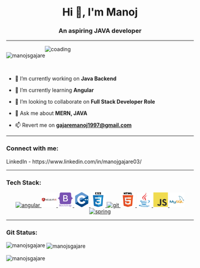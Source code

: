 <h1 align="center">Hi 👋, I'm Manoj</h1>
<h3 align="center">An aspiring JAVA developer</h3>
<hr>
<img align="right" alt="coading" width=400 src="https://cdn.dribbble.com/users/1162077/screenshots/3848914/programmer.gif"/>




<p align="left"> <img src="https://komarev.com/ghpvc/?username=manojsgajare&label=Profile%20views&color=0e75b6&style=flat" alt="manojsgajare" /> </p>

<p align="left"> <a href="https://twitter.com/" target="blank"><img src="https://img.shields.io/twitter/follow/?logo=twitter&style=for-the-badge" alt="" /></a> </p>

- 🔭 I’m currently working on **Java Backend**

- 🌱 I’m currently learning **Angular**

- 👯 I’m looking to collaborate on **Full Stack Developer Role**

- 💬 Ask me about **MERN, JAVA**

- 📫 Revert me on  **gajaremanoj1997@gmail.com**
<hr>

<h3 align="left">Connect with me:</h3>
<p>LinkedIn - https://www.linkedin.com/in/manojgajare03/</p>
<hr>
<p align="left">
</p>

<h3 align="left">Tech Stack:</h3>
<p align="center"> <a href="https://angular.io" target="_blank" rel="noreferrer"> <img src="https://angular.io/assets/images/logos/angular/angular.svg" alt="angular" width="40" height="40"/> </a> <a href="https://angular.io" target="_blank" rel="noreferrer"> <img src="https://raw.githubusercontent.com/devicons/devicon/master/icons/angularjs/angularjs-original-wordmark.svg" alt="angularjs" width="40" height="40"/> </a> <a href="https://getbootstrap.com" target="_blank" rel="noreferrer"> <img src="https://raw.githubusercontent.com/devicons/devicon/master/icons/bootstrap/bootstrap-plain-wordmark.svg" alt="bootstrap" width="40" height="40"/> </a> <a href="https://www.w3schools.com/cpp/" target="_blank" rel="noreferrer"> <img src="https://raw.githubusercontent.com/devicons/devicon/master/icons/cplusplus/cplusplus-original.svg" alt="cplusplus" width="40" height="40"/> </a> <a href="https://www.w3schools.com/css/" target="_blank" rel="noreferrer"> <img src="https://raw.githubusercontent.com/devicons/devicon/master/icons/css3/css3-original-wordmark.svg" alt="css3" width="40" height="40"/> </a> <a href="https://git-scm.com/" target="_blank" rel="noreferrer"> <img src="https://www.vectorlogo.zone/logos/git-scm/git-scm-icon.svg" alt="git" width="40" height="40"/> </a> <a href="https://www.w3.org/html/" target="_blank" rel="noreferrer"> <img src="https://raw.githubusercontent.com/devicons/devicon/master/icons/html5/html5-original-wordmark.svg" alt="html5" width="40" height="40"/> </a> <a href="https://www.java.com" target="_blank" rel="noreferrer"> <img src="https://raw.githubusercontent.com/devicons/devicon/master/icons/java/java-original.svg" alt="java" width="40" height="40"/> </a> <a href="https://developer.mozilla.org/en-US/docs/Web/JavaScript" target="_blank" rel="noreferrer"> <img src="https://raw.githubusercontent.com/devicons/devicon/master/icons/javascript/javascript-original.svg" alt="javascript" width="40" height="40"/> </a> <a href="https://www.mysql.com/" target="_blank" rel="noreferrer"> <img src="https://raw.githubusercontent.com/devicons/devicon/master/icons/mysql/mysql-original-wordmark.svg" alt="mysql" width="40" height="40"/> </a> <a href="https://spring.io/" target="_blank" rel="noreferrer"> <img src="https://www.vectorlogo.zone/logos/springio/springio-icon.svg" alt="spring" width="40" height="40"/> </a> </p>

<hr>
<h3 align="left"> Git Status:</h3>
<p><img align="left" src="https://github-readme-stats.vercel.app/api/top-langs?username=manojsgajare&show_icons=true&theme=tokyonight" alt="manojsgajare" /></p>

<p>&nbsp;<img align="center" src="https://github-readme-stats.vercel.app/api?username=manojsgajare&show_icons=true&theme=tokyonight" alt="manojsgajare" /></p>

<p><img align="center" src="https://github-readme-streak-stats.herokuapp.com/?user=manojsgajare&show_icons=true&theme=tokyonight" alt="manojsgajare" /></p>

